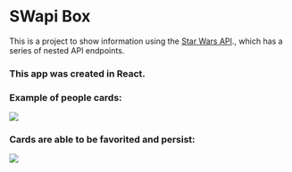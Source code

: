 # SWapi Box
This is a project to show information using the [Star Wars API](https://swapi.co/api)., which has a series of nested API endpoints. 

### This app was created in React. 

### Example of people cards:  

![](swapi_people.png)  

### Cards are able to be favorited and persist:  

![](swapi_favorites.png)  